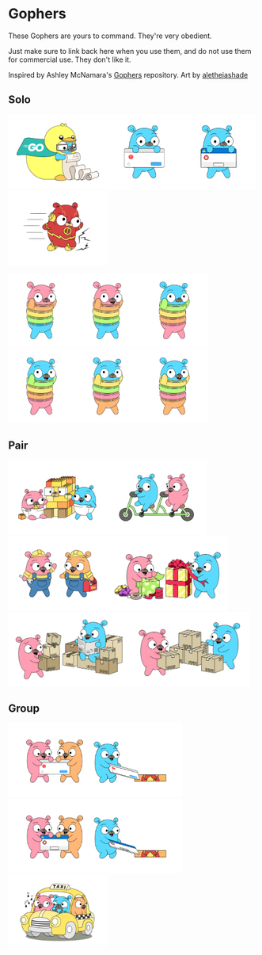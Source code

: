 # Gophers

These Gophers are yours to command. They're very obedient.

Just make sure to link back here when you use them, and do not use them for commercial use. They don't like it.

Inspired by Ashley McNamara's [Gophers](https://github.com/ashleymcnamara/gophers) repository. Art by [aletheiashade](https://www.instagram.com/aletheiashade/)

## Solo 

<img src="https://github.com/alon-abadi/gophers/raw/master/solo/code review gopher.png" alt="preview" height="150"><img src="https://github.com/alon-abadi/gophers/raw/master/solo/error gopher mac.png" alt="preview" height="150"><img src="https://github.com/alon-abadi/gophers/raw/master/solo/error gopher windows.png" alt="preview" height="150"><img src="https://github.com/alon-abadi/gophers/raw/master/solo/flash.png" alt="preview" height="150">

<img src="https://github.com/alon-abadi/gophers/raw/master/solo/slices-01.png" alt="preview" height="150"><img src="https://github.com/alon-abadi/gophers/raw/master/solo/slices-01b.png" alt="preview" height="150"><img src="https://github.com/alon-abadi/gophers/raw/master/solo/slices-02.png" alt="preview" height="150"><img src="https://github.com/alon-abadi/gophers/raw/master/solo/slices-02b.png" alt="preview" height="150"><img src="https://github.com/alon-abadi/gophers/raw/master/solo/slices-03.png" alt="preview" height="150"><img src="https://github.com/alon-abadi/gophers/raw/master/solo/slices-03b.png" alt="preview" height="150">


## Pair

<img src="https://github.com/alon-abadi/gophers/raw/master/pair/babies.png" alt="preview" height="150"><img src="https://github.com/alon-abadi/gophers/raw/master/pair/bike.png" alt="preview" height="150"><img src="https://github.com/alon-abadi/gophers/raw/master/pair/construction.png" alt="preview" height="150"><img src="https://github.com/alon-abadi/gophers/raw/master/pair/presents.jpg" alt="preview" height="150">
<img src="https://github.com/alon-abadi/gophers/raw/master/pair/packages.png" alt="preview" height="150"><img src="https://github.com/alon-abadi/gophers/raw/master/pair/packages-2.png" alt="preview" height="150">

## Group 
<img src="https://github.com/alon-abadi/gophers/raw/master/group/underscoring_errors_mac.png" alt="preview" height="150"><img src="https://github.com/alon-abadi/gophers/raw/master/group/underscoring_errors_windows.png" alt="preview" height="150"><img src="https://github.com/alon-abadi/gophers/raw/master/group/taxi.png" alt="preview" height="150">


